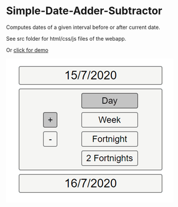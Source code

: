 # Simple-Date-Adder-Subtractor
Computes dates of a given interval before or after current date.

See src folder for html/css/js files of the webapp.

Or [click for demo](https://yulin-w.github.io/Simple-Date-Adder-Subtractor/src/app.html)

![](https://raw.githubusercontent.com/Yulin-W/Simple-Date-Adder-Subtractor/master/app_demo.gif)
